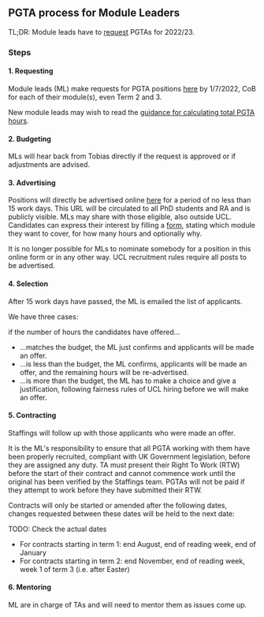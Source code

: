 ## PGTA process for Module Leaders

TL;DR: Module leads have to [request](https://forms.gle/X311EkXpwZkkgWwX7) PGTAs for 2022/23.

### Steps

#### 1. Requesting

Module leads (ML) make requests for PGTA positions [here](https://forms.gle/X311EkXpwZkkgWwX7) by 1/7/2022, CoB for each of their module(s), even Term 2 and 3.

New module leads may wish to read the [guidance for calculating total PGTA hours](hours.html).

#### 2. Budgeting

MLs will hear back from Tobias directly if the request is approved or if adjustments are advised.

#### 3. Advertising

Positions will directly be advertised online [here](https://tinyurl.com/mm69m93w) for a period of no less than 15 work days.
This URL will be circulated to all PhD students and RA and is publicly visible.
MLs may share with those eligible, also outside UCL.
Candidates can express their interest by filling a [form](https://forms.gle/vqfNfGuxjxzaK9no6), stating which module they want to cover, for how many hours and optionally why.

It is no longer possible for MLs to nominate somebody for a position in this online form or in any other way.
UCL recruitment rules require all posts to be advertised.

#### 4. Selection

After 15 work days have passed, the ML is emailed the list of applicants.

We have three cases: 

if the number of hours the candidates have offered...

- ...matches the budget, the ML just confirms and applicants will be made an offer.
- ...is less than the budget, the ML confirms, applicants will be made an offer, and the remaining hours
  will be re-advertised.
- ...is more than the budget, the ML has to make a choice and give a justification, following fairness
  rules of UCL hiring before we will make an offer.

#### 5. Contracting

Staffings will follow up with those applicants who were made an offer.

It is the ML's responsibility to ensure that all PGTA working with them have been properly recruited, compliant with UK Government legislation, before they are assigned any duty.
TA must present their Right To Work (RTW) before the start of their contract and cannot commence work until the original has been verified by the Staffings team.
PGTAs will not be paid if they attempt to work before they have submitted their RTW.

Contracts will only be started or amended after the following dates, changes requested between these dates will be held to the next date:

TODO: Check the actual dates 
- For contracts starting in term 1: end August, end of reading week, end of January 
- For contracts starting in term 2: end November, end of reading week, week 1 of term 3 (i.e. after Easter)

#### 6. Mentoring
ML are in charge of TAs and will need to mentor them as issues come up.

